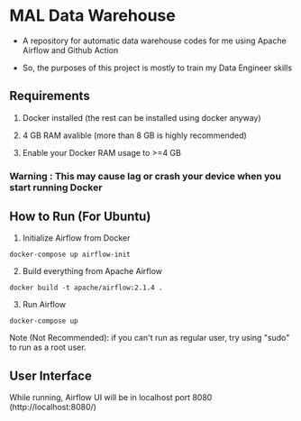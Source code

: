# MAL Data Warehouse
- A repository for automatic data warehouse codes for me using Apache Airflow and Github Action 

- So, the purposes of this project is mostly to train my Data Engineer skills

## Requirements 

1. Docker installed (the rest can be installed  using docker anyway)

2. 4 GB RAM avalible (more than 8 GB is highly recommended)

3. Enable your Docker RAM usage to >=4 GB 

### Warning : This may cause lag or crash your device when you start running Docker


## How to Run (For Ubuntu)

1. Initialize Airflow from Docker

```
docker-compose up airflow-init
```

2. Build everything from Apache Airflow
```
docker build -t apache/airflow:2.1.4 .
```

3. Run Airflow
```
docker-compose up
```

Note (Not Recommended): if you can't run as regular user, try using "sudo" to run as a root user.

## User Interface 

While running, Airflow UI will be in localhost port 8080 (http://localhost:8080/)
